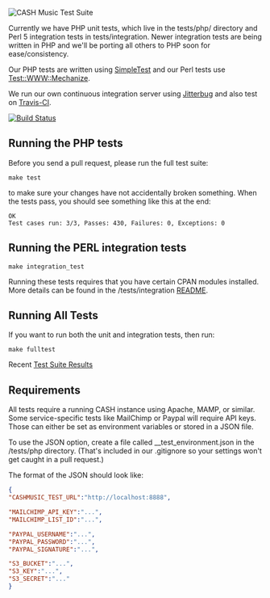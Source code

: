 ![CASH Music Test Suite](https://cashmusic.s3.amazonaws.com/permalink/images/readme_testsuite.jpg)

Currently we have PHP unit tests, which live in the tests/php/ directory and
Perl 5 integration tests in tests/integration. Newer integration tests are being 
written in PHP and we'll be porting all others to PHP soon for ease/consistency.

Our PHP tests are written using [SimpleTest](http://www.simpletest.org/) and
our Perl tests use [Test::WWW::Mechanize](http://p3rl.org/Test::WWW::Mechanize/).

We run our own continuous integration server using [Jitterbug](http://jitterbug.pl) 
and also test on [Travis-CI](http://travis-ci.org/cashmusic/DIY).

[![Build Status](https://secure.travis-ci.org/cashmusic/DIY.png)](http://travis-ci.org/cashmusic/DIY)


## Running the PHP tests

Before you send a pull request, please run the full test suite:

    make test

to make sure your changes have not accidentally broken something.
When the tests pass, you should see something like this at the end:

    OK
    Test cases run: 3/3, Passes: 430, Failures: 0, Exceptions: 0


## Running the PERL integration tests

    make integration_test

Running these tests requires that you have certain CPAN modules installed. 
More details can be found in the /tests/integration [README](https://github.com/cashmusic/DIY/blob/master/tests/integration/README.md).


## Running All Tests

If you want to run both the unit and integration tests, then run:

    make fulltest

Recent [Test Suite Results](http://dev.cashmusic.org:3000/project/DIY)


## Requirements

All tests require a running CASH instance using Apache, MAMP, or similar. Some 
service-specific tests like MailChimp or Paypal will require API keys. Those can 
either be set as environment variables or stored in a JSON file. 

To use the JSON option, create a file called __test_environment.json in the 
/tests/php directory. (That's included in our .gitignore so your settings won't 
get caught in a pull request.) 

The format of the JSON should look like: 

```json
{
"CASHMUSIC_TEST_URL":"http://localhost:8888",

"MAILCHIMP_API_KEY":"...",
"MAILCHIMP_LIST_ID":"...",

"PAYPAL_USERNAME":"...",
"PAYPAL_PASSWORD":"...",
"PAYPAL_SIGNATURE":"...",

"S3_BUCKET":"...",
"S3_KEY":"...",
"S3_SECRET":"..."
}
```